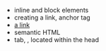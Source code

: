 - inline and block elements
- creating a link, anchor tag
- <a href="" target="_blank">a link</a>
- semantic HTML
- tab, <title></title>, located within the head
